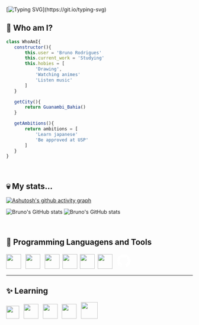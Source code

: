 <br>

[![Typing SVG](https://readme-typing-svg.herokuapp.com/?color=9BA4B5&size=35&center=true&vCenter=true&width=1000&lines=Hello,+World!)](https://git.io/typing-svg)

 ## 🤔 Who am I?

 ```javascript
class WhoAmI{
	constructor(){
		this.user = 'Bruno Rodrigues'
		this.current_work = 'Studying'
		this.hobies = [
			'Drawing',
			'Watching animes'
			'Listen music'
		]
	}

	getCity(){
		return Guanambi_Bahia()
	}

	getAmbitions(){
		return ambitions = [
			'Learn japanese'
			'Be approved at USP'
		]
	}
}

 ```
<br>

## 💀 My stats...

[![Ashutosh's github activity graph](https://github-readme-activity-graph.vercel.app/graph?username=bruno-rodrigues0&theme=react-dark&point=6394ff&hide_border=true&bg_color=0000)](https://github.com/ashutosh00710/github-readme-activity-graph)

<div display="inline-block">

![Bruno's GitHub stats](https://github-readme-stats.vercel.app/api?username=bruno-rodrigues0&show_icons=true&theme=radical&title_color=6394ff&hide_border=true&bg_color=0000&text_color=6394ff&card_width=400&ring_color=6394ff)
![Bruno's GitHub stats](https://github-readme-stats.vercel.app/api/top-langs/?username=bruno-rodrigues0&show_icons=true&theme=radical&title_color=6394ff&hide_border=true&bg_color=0000&text_color=6394ff&card_width=400&layout=compact)


</div>

<br>

 ## 🧠 Programming Languagens and Tools 

 <div display="inline-block">    
 <img src="https://cdn.jsdelivr.net/gh/devicons/devicon@latest/icons/c/c-plain.svg" width="40px""/> &nbsp;
 <img src="https://cdn.jsdelivr.net/gh/devicons/devicon@latest/icons/html5/html5-plain.svg" width="40px""/>  &nbsp;
 <img src="https://cdn.jsdelivr.net/gh/devicons/devicon@latest/icons/css3/css3-plain.svg" width="40px""/>&nbsp;
 <img src="https://cdn.jsdelivr.net/gh/devicons/devicon@latest/icons/vscode/vscode-original.svg" width="40px"/>&nbsp;
 <img src="https://cdn.jsdelivr.net/gh/devicons/devicon@latest/icons/figma/figma-original.svg" width= "40px"/>&nbsp;
 <img src="https://cdn.jsdelivr.net/gh/devicons/devicon@latest/icons/git/git-original.svg" width="40px"/>&nbsp;
<svg xmlns="http://www.w3.org/2000/svg" x="0px" y="0px" width="45px" height="43px" viewBox="0,0,256,256"
style="fill:#FFFFFF;">
<g fill="#ffffff" fill-rule="nonzero" stroke="none" stroke-width="1" stroke-linecap="butt" stroke-linejoin="miter" stroke-miterlimit="10" stroke-dasharray="" stroke-dashoffset="0" font-family="none" font-weight="none" font-size="none" text-anchor="none" style="mix-blend-mode: normal"><g transform="scale(10.66667,10.66667)"><path d="M10.9,2.1c-4.6,0.5 -8.3,4.2 -8.8,8.7c-0.6,5 2.5,9.3 6.9,10.7v-2.3c0,0 -0.4,0.1 -0.9,0.1c-1.4,0 -2,-1.2 -2.1,-1.9c-0.1,-0.4 -0.3,-0.7 -0.6,-1c-0.3,-0.1 -0.4,-0.1 -0.4,-0.2c0,-0.2 0.3,-0.2 0.4,-0.2c0.6,0 1.1,0.7 1.3,1c0.5,0.8 1.1,1 1.4,1c0.4,0 0.7,-0.1 0.9,-0.2c0.1,-0.7 0.4,-1.4 1,-1.8c-2.3,-0.5 -4,-1.8 -4,-4c0,-1.1 0.5,-2.2 1.2,-3c-0.1,-0.2 -0.2,-0.7 -0.2,-1.4c0,-0.4 0,-1 0.3,-1.6c0,0 1.4,0 2.8,1.3c0.5,-0.2 1.2,-0.3 1.9,-0.3c0.7,0 1.4,0.1 2,0.3c1.3,-1.3 2.8,-1.3 2.8,-1.3c0.2,0.6 0.2,1.2 0.2,1.6c0,0.8 -0.1,1.2 -0.2,1.4c0.7,0.8 1.2,1.8 1.2,3c0,2.2 -1.7,3.5 -4,4c0.6,0.5 1,1.4 1,2.3v3.3c4.1,-1.3 7,-5.1 7,-9.5c0,-6 -5.1,-10.7 -11.1,-10z"></path></g></g>
</svg>
          
          
          
 </div>  

 ---

## ✨ Learning

 <div display="inline-block">    
 <img src="https://cdn.jsdelivr.net/gh/devicons/devicon@latest/icons/javascript/javascript-plain.svg" width="35px""/> &nbsp;
 <img src="https://cdn.jsdelivr.net/gh/devicons/devicon@latest/icons/react/react-original.svg" width="40px"/> &nbsp;
 <img src="https://cdn.jsdelivr.net/gh/devicons/devicon@latest/icons/arduino/arduino-original.svg" width="40px"/> &nbsp;
 <img src="https://cdn.jsdelivr.net/gh/devicons/devicon@latest/icons/npm/npm-original-wordmark.svg" width="40px"/> &nbsp;
 <img src="https://cdn.jsdelivr.net/gh/devicons/devicon@latest/icons/nodejs/nodejs-plain-wordmark.svg" width="45px"/>
          
 </div>  
          

<!--
**bruno-rodrigues0/bruno-rodrigues0** is a ✨ _special_ ✨ repository because its `README.md` (this file) appears on your GitHub profile.

Here are some ideas to get you started:

- 🔭 I’m currently working on ...
- 🌱 I’m currently learning ...
- 👯 I’m looking to collaborate on ...
- 🤔 I’m looking for help with ...
- 💬 Ask me about ...
- 📫 How to reach me: ...
- 😄 Pronouns: ...
- ⚡ Fun fact: ...
-->
